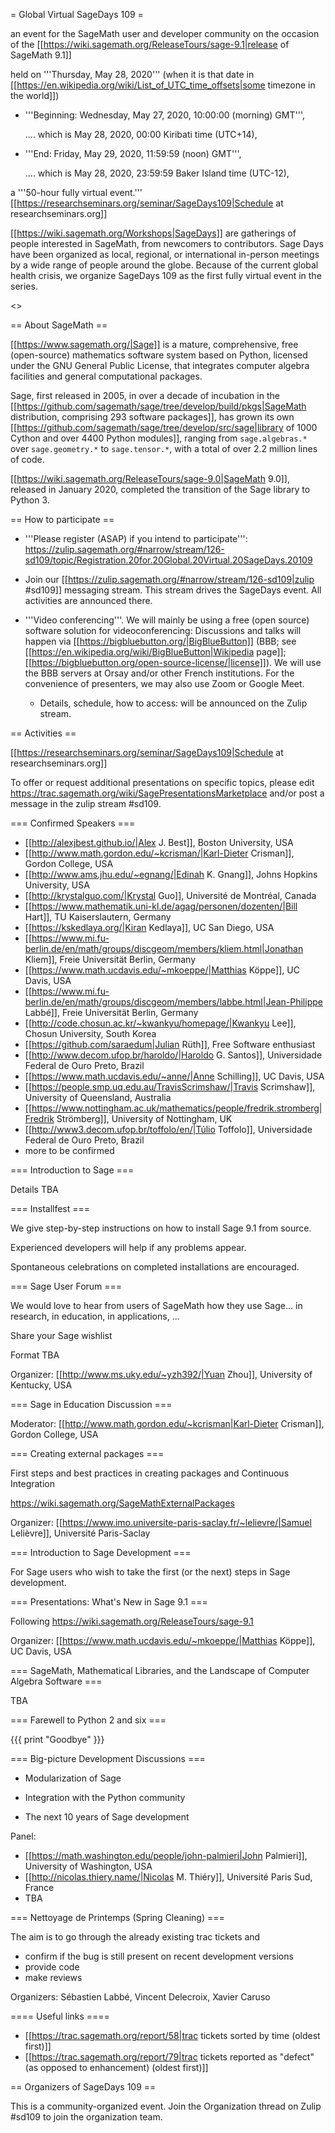 = Global Virtual SageDays 109 =

an event for the SageMath user and developer community on the occasion of the [[https://wiki.sagemath.org/ReleaseTours/sage-9.1|release of SageMath 9.1]]

held on '''Thursday, May 28, 2020''' (when it is that date in [[https://en.wikipedia.org/wiki/List_of_UTC_time_offsets|some timezone in the world]]) 

 * '''Beginning: Wednesday, May 27, 2020, 10:00:00 (morning) GMT''',

   .... which is May 28, 2020, 00:00 Kiribati time (UTC+14),

 * '''End: Friday, May 29, 2020, 11:59:59 (noon) GMT''', 

   .... which is May 28, 2020, 23:59:59 Baker Island time (UTC-12),

a '''50-hour fully virtual event.''' [[https://researchseminars.org/seminar/SageDays109|Schedule at researchseminars.org]]

[[https://wiki.sagemath.org/Workshops|SageDays]] are gatherings of people interested in SageMath, from newcomers to contributors. Sage Days have been organized as local, regional, or international in-person meetings by a wide range of people around the globe.  Because of the current global health crisis, we organize SageDays 109 as the first fully virtual event in the series.

<<TableOfContents>>



== About SageMath ==

[[https://www.sagemath.org/|Sage]] is a mature, comprehensive, free (open-source) mathematics software system based on Python, licensed under the GNU General Public License, that integrates computer algebra facilities and general computational packages. 

Sage, first released in 2005, in over a decade of incubation in the  [[https://github.com/sagemath/sage/tree/develop/build/pkgs|SageMath distribution, comprising 293 software packages]], has grown its own [[https://github.com/sagemath/sage/tree/develop/src/sage|library of 1000 Cython and over 4400 Python modules]], ranging from `sage.algebras.*` over `sage.geometry.*` to `sage.tensor.*`, with a total of over 2.2 million lines of code.  

[[https://wiki.sagemath.org/ReleaseTours/sage-9.0|SageMath 9.0]], released in January 2020, completed the transition of the Sage library to Python 3.

== How to participate ==

 * '''Please register (ASAP) if you intend to participate''': https://zulip.sagemath.org/#narrow/stream/126-sd109/topic/Registration.20for.20Global.20Virtual.20SageDays.20109

 * Join our [[https://zulip.sagemath.org/#narrow/stream/126-sd109|zulip #sd109]] messaging stream. This stream drives the SageDays event.  All activities are announced there.

 * '''Video conferencing'''. We will mainly be using a free (open source) software solution for videoconferencing: Discussions and talks will happen via [[https://bigbluebutton.org/|BigBlueButton]] (BBB; see [[https://en.wikipedia.org/wiki/BigBlueButton|Wikipedia page]]; [[https://bigbluebutton.org/open-source-license/|license]]).  We will use the BBB servers at Orsay and/or other French institutions.  For the convenience of presenters, we may also use Zoom or Google Meet.

   * Details, schedule, how to access: will be announced on the Zulip stream.

== Activities ==

[[https://researchseminars.org/seminar/SageDays109|Schedule at researchseminars.org]]

To offer or request additional presentations on specific topics, please edit https://trac.sagemath.org/wiki/SagePresentationsMarketplace
and/or post a message in the zulip stream #sd109.

=== Confirmed Speakers ===

 * [[http://alexjbest.github.io/|Alex J. Best]], Boston University, USA
 * [[http://www.math.gordon.edu/~kcrisman/|Karl-Dieter Crisman]], Gordon College, USA
 * [[http://www.ams.jhu.edu/~egnang/|Edinah K. Gnang]], Johns Hopkins University, USA
 * [[http://krystalguo.com/|Krystal Guo]], Université de Montréal, Canada
 * [[https://www.mathematik.uni-kl.de/agag/personen/dozenten/|Bill Hart]], TU Kaiserslautern, Germany
 * [[https://kskedlaya.org/|Kiran Kedlaya]], UC San Diego, USA
 * [[https://www.mi.fu-berlin.de/en/math/groups/discgeom/members/kliem.html|Jonathan Kliem]], Freie Universität Berlin, Germany
 * [[https://www.math.ucdavis.edu/~mkoeppe/|Matthias Köppe]], UC Davis, USA
 * [[https://www.mi.fu-berlin.de/en/math/groups/discgeom/members/labbe.html|Jean-Philippe Labbé]], Freie Universität Berlin, Germany
 * [[http://code.chosun.ac.kr/~kwankyu/homepage/|Kwankyu Lee]], Chosun University, South Korea
 * [[https://github.com/saraedum|Julian Rüth]], Free Software enthusiast
 * [[http://www.decom.ufop.br/haroldo/|Haroldo G. Santos]], Universidade Federal de Ouro Preto, Brazil
 * [[https://www.math.ucdavis.edu/~anne/|Anne Schilling]], UC Davis, USA
 * [[https://people.smp.uq.edu.au/TravisScrimshaw/|Travis Scrimshaw]], University of Queensland, Australia
 * [[https://www.nottingham.ac.uk/mathematics/people/fredrik.stromberg|Fredrik Strömberg]], University of Nottingham, UK
 * [[http://www3.decom.ufop.br/toffolo/en/|Túlio Toffolo]], Universidade Federal de Ouro Preto, Brazil
 * more to be confirmed

=== Introduction to Sage ===

Details TBA

=== Installfest ===

We give step-by-step instructions on how to install Sage 9.1 from source.

Experienced developers will help if any problems appear.

Spontaneous celebrations on completed installations are encouraged.

=== Sage User Forum ===

We would love to hear from users of SageMath how they use Sage... in research, in education, in applications, ...

Share your Sage wishlist 

Format TBA

Organizer: [[http://www.ms.uky.edu/~yzh392/|Yuan Zhou]], University of Kentucky, USA

=== Sage in Education Discussion ===

Moderator: [[http://www.math.gordon.edu/~kcrisman|Karl-Dieter Crisman]], Gordon College, USA

=== Creating external packages ===

First steps and best practices in creating packages and Continuous Integration  

https://wiki.sagemath.org/SageMathExternalPackages

Organizer: [[https://www.imo.universite-paris-saclay.fr/~lelievre/|Samuel Lelièvre]], Université Paris-Saclay

=== Introduction to Sage Development ===

For Sage users who wish to take the first (or the next) steps in Sage development.

=== Presentations: What's New in Sage 9.1 ===

Following https://wiki.sagemath.org/ReleaseTours/sage-9.1

Organizer: [[https://www.math.ucdavis.edu/~mkoeppe/|Matthias Köppe]], UC Davis, USA

=== SageMath, Mathematical Libraries, and the Landscape of Computer Algebra Software ===

TBA

=== Farewell to Python 2 and six ===

{{{
print "Goodbye"
}}}

=== Big-picture Development Discussions ===

 * Modularization of Sage

 * Integration with the Python community

 * The next 10 years of Sage development

Panel:

 * [[https://math.washington.edu/people/john-palmieri|John Palmieri]], University of Washington, USA
 * [[http://nicolas.thiery.name/|Nicolas M. Thiéry]], Université Paris Sud, France
 * TBA

=== Nettoyage de Printemps (Spring Cleaning) ===

The aim is to go through the already existing trac tickets and

 * confirm if the bug is still present on recent development versions
 * provide code
 * make reviews

Organizers: Sébastien Labbé, Vincent Delecroix, Xavier Caruso

==== Useful links ====

 * [[https://trac.sagemath.org/report/58|trac tickets sorted by time (oldest first)]]
 * [[https://trac.sagemath.org/report/79|trac tickets reported as "defect" (as opposed to enhancement) (oldest first)]]

== Organizers of SageDays 109 ==

This is a community-organized event.  Join the Organization thread on Zulip #sd109 to join the organization team.
